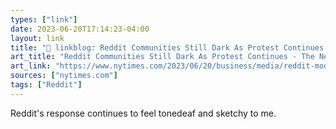 ```yaml
---
types: ["link"]
date: 2023-06-20T17:14:23-04:00
layout: link
title: "🔗 linkblog: Reddit Communities Still Dark As Protest Continues - The New York Times'"
art_title: "Reddit Communities Still Dark As Protest Continues - The New York Times"
art_link: "https://www.nytimes.com/2023/06/20/business/media/reddit-moderators-api-protest.html"
sources: ["nytimes.com"]
tags: ["Reddit"]
---
```

Reddit's response continues to feel tonedeaf and sketchy to me.  
 
